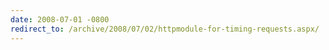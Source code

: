 ```yaml
---
date: 2008-07-01 -0800
redirect_to: /archive/2008/07/02/httpmodule-for-timing-requests.aspx/
---
```

